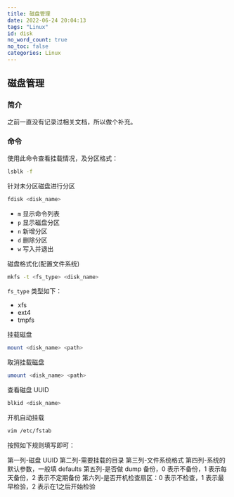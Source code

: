 ```yaml
---
title: 磁盘管理
date: 2022-06-24 20:04:13
tags: "Linux"
id: disk
no_word_count: true
no_toc: false
categories: Linux
---
```


## 磁盘管理

### 简介

之前一直没有记录过相关文档，所以做个补充。

### 命令

使用此命令查看挂载情况，及分区格式：

```bash
lsblk -f
```

针对未分区磁盘进行分区

```bash
fdisk <disk_name>
```

- `m` 显示命令列表
- `p` 显示磁盘分区
- `n` 新增分区
- `d` 删除分区
- `w` 写入并退出

磁盘格式化(配置文件系统)

```bash
mkfs -t <fs_type> <disk_name>
```

`fs_type` 类型如下：

- xfs
- ext4
- tmpfs

挂载磁盘

```bash
mount <disk_name> <path>
```

取消挂载磁盘

```bash
umount <disk_name> <path>
```

查看磁盘 UUID

```bash
blkid <disk_name>
```

开机自动挂载

```bash
vim /etc/fstab
```

按照如下规则填写即可：

第一列-磁盘 UUID
第二列-需要挂载的目录
第三列-文件系统格式
第四列-系统的默认参数，一般填 defaults
第五列-是否做 dump 备份，0 表示不备份，1 表示每天备份，2 表示不定期备份
第六列-是否开机检查扇区：0 表示不检查，1 表示最早检验，2 表示在1之后开始检验
